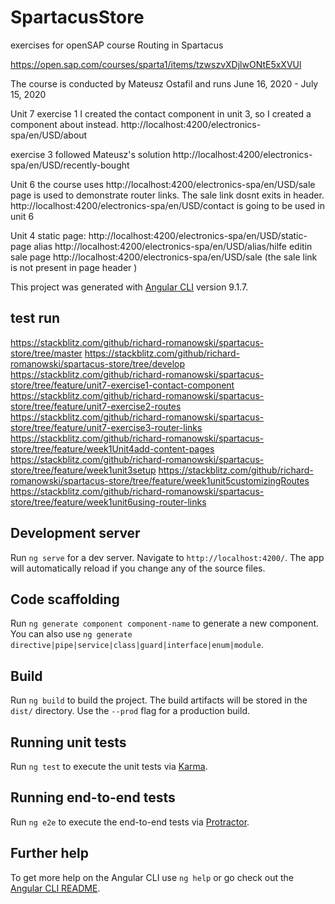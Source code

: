# SpartacusStore



exercises for openSAP course Routing in Spartacus

https://open.sap.com/courses/sparta1/items/tzwszvXDjlwONtE5xXVUl 

The course is conducted by Mateusz Ostafil and runs June 16, 2020 - July 15, 2020

Unit 7
exercise 1
I created the contact component in unit 3, so I created a component about instead. 
http://localhost:4200/electronics-spa/en/USD/about

exercise 3 
followed Mateusz's solution
http://localhost:4200/electronics-spa/en/USD/recently-bought


Unit 6
the course uses http://localhost:4200/electronics-spa/en/USD/sale page is used to demonstrate router links. The sale link dosnt exits in header.
http://localhost:4200/electronics-spa/en/USD/contact is going to be used in unit 6


Unit 4
static page:
http://localhost:4200/electronics-spa/en/USD/static-page
alias
http://localhost:4200/electronics-spa/en/USD/alias/hilfe
editin sale page 
http://localhost:4200/electronics-spa/en/USD/sale   (the sale link is not present in page header  )


This project was generated with [Angular CLI](https://github.com/angular/angular-cli) version 9.1.7.

## test run

https://stackblitz.com/github/richard-romanowski/spartacus-store/tree/master 
https://stackblitz.com/github/richard-romanowski/spartacus-store/tree/develop
https://stackblitz.com/github/richard-romanowski/spartacus-store/tree/feature/unit7-exercise1-contact-component
https://stackblitz.com/github/richard-romanowski/spartacus-store/tree/feature/unit7-exercise2-routes
https://stackblitz.com/github/richard-romanowski/spartacus-store/tree/feature/unit7-exercise3-router-links
https://stackblitz.com/github/richard-romanowski/spartacus-store/tree/feature/week1Unit4add-content-pages
https://stackblitz.com/github/richard-romanowski/spartacus-store/tree/feature/week1unit3setup
https://stackblitz.com/github/richard-romanowski/spartacus-store/tree/feature/week1unit5customizingRoutes
https://stackblitz.com/github/richard-romanowski/spartacus-store/tree/feature/week1unit6using-router-links


## Development server

Run `ng serve` for a dev server. Navigate to `http://localhost:4200/`. The app will automatically reload if you change any of the source files.

## Code scaffolding

Run `ng generate component component-name` to generate a new component. You can also use `ng generate directive|pipe|service|class|guard|interface|enum|module`.

## Build

Run `ng build` to build the project. The build artifacts will be stored in the `dist/` directory. Use the `--prod` flag for a production build.

## Running unit tests

Run `ng test` to execute the unit tests via [Karma](https://karma-runner.github.io).

## Running end-to-end tests

Run `ng e2e` to execute the end-to-end tests via [Protractor](http://www.protractortest.org/).

## Further help

To get more help on the Angular CLI use `ng help` or go check out the [Angular CLI README](https://github.com/angular/angular-cli/blob/master/README.md).
